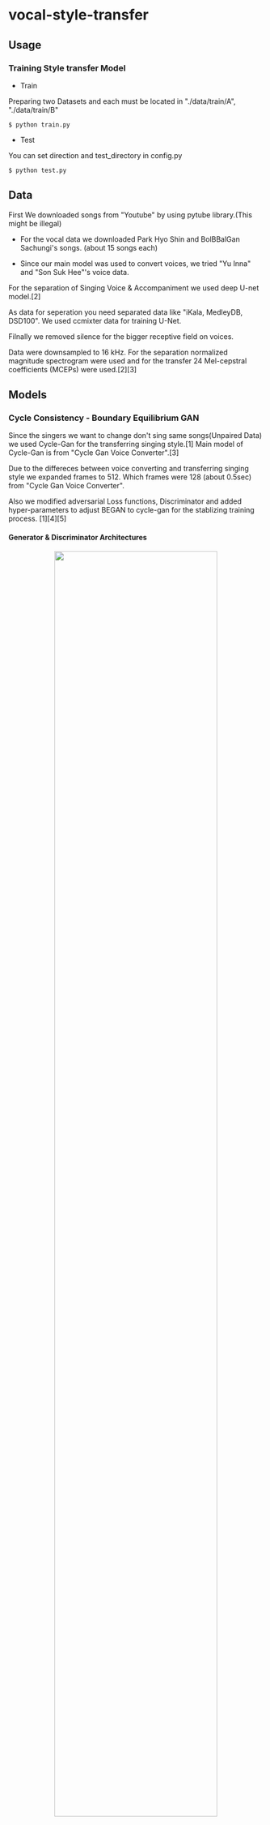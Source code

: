 # vocal-style-transfer

## Usage
### Training Style transfer Model  
 - Train
 
Preparing two Datasets and each must be located in "./data/train/A", "./data/train/B"

<pre><code>$ python train.py</code></pre>

- Test

You can set direction and test_directory in config.py
<pre><code>$ python test.py</code></pre>

## Data

First We downloaded songs from "Youtube" by using pytube library.(This might be illegal)

- For the vocal data we downloaded Park Hyo Shin and BolBBalGan Sachungi's songs. (about 15 songs each)

- Since our main model was used to convert voices, we tried "Yu Inna" and "Son Suk Hee"'s voice data. 

For the separation of Singing Voice & Accompaniment we used deep U-net model.[2]

As data for seperation you need separated data like "iKala, MedleyDB, DSD100". We used ccmixter data for training U-Net.

Filnally we removed silence for the bigger receptive field on voices.

Data were downsampled to 16 kHz. For the separation normalized magnitude spectrogram were used and for the transfer 24 Mel-cepstral coefficients (MCEPs) were used.[2][3]

## Models

### Cycle Consistency - Boundary Equilibrium GAN

Since the singers we want to change don't sing same songs(Unpaired Data) we used Cycle-Gan for the transferring singing style.[1] Main model of Cycle-Gan is from "Cycle Gan Voice Converter".[3]

Due to the differeces between voice converting and transferring singing style we expanded frames to 512. Which frames were 128 (about 0.5sec) from "Cycle Gan Voice Converter".

Also we modified adversarial Loss functions, Discriminator and added hyper-parameters to adjust BEGAN to cycle-gan for the stablizing training process. [1][4][5]


#### Generator & Discriminator Architectures

<p align="center">
    <img src = "./image/GD_network.png" width="80%">
</p>


#### Loss Function

<p>
    <img align="left" src = "./image/loss_function_1.png" width="100%" height="40">
</p>


where

<p>
    <img align="left" src = "./image/loss_function.png" width="40%">
</p>

<br><br><br><br><br><br>

## Future Work

Embed more information such as lyrics and adjust Tacotron. ex) Tacotron GAN "https://github.com/tmulc18/S2SCycleGAN" 

## References

[1] Cheng-Wei Wu, et al. Singing Style Transfer Using Cycle-Consistent Boundary Equilibrium Generative Adversarial Networks. 2018 <br> paper: https://arxiv.org/abs/1807.02254

[2] Andreas Jansson, et al. SINGING VOICE SEPARATION WITH DEEP U-NET CONVOLUTIONAL NETWORKS. 2017. <br> paper: https://ismir2017.smcnus.org/wp-content/uploads/2017/10/171_Paper.pdf <br> code: https://github.com/Jeongseungwoo/Singing-Voice-Separation
    
[3] Takuhiro Kaneko, Hirokazu Kameoka. Parallel-Data-Free Voice Conversion Using Cycle-Consistent Adversarial Networks. 2017.<br> paper:https://arxiv.org/abs/1711.11293<br>
code: https://github.com/Jeongseungwoo/Singing-Style-transfer

[4] David Berthelot, et al. BEGAN: Boundary Equilibrium Generative Adversarial Networks. 2017.<br> paper:https://arxiv.org/pdf/1703.10717.pdf
<br>code: https://github.com/carpedm20/BEGAN-tensorflow

[5] CycleBE-VocalConverter code: https://github.com/NamSahng/SingingStyleTransfer

